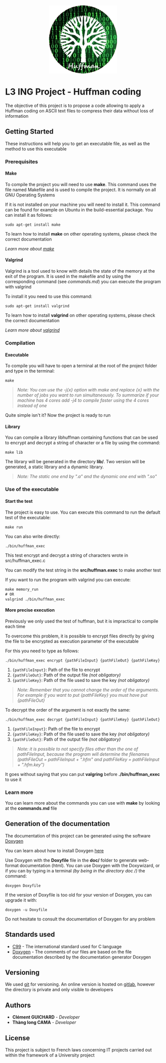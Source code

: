 <span style="display:block;text-align:center">![Logo](./doc/l3ing-project-huffman-coding.png)
# L3 ING Project - Huffman coding

The objective of this project is to propose a code allowing to apply a Huffman coding on ASCII text files to compress their data without loss of information

## Getting Started

These instructions will help you to get an executable file, as well as the method to use this executable

### Prerequisites

#### Make

To compile the project you will need to use **make**. This command uses the file named Makefile and is used to compile the project. It is normally on all GNU Operating Systems

If it is not installed on your machine you will need to install it. This command can be found for example on Ubuntu in the build-essential package. You can install it as follows:

    sudo apt-get install make

To learn how to install **make** on other operating systems, please check the correct documentation

*Learn more about [make](https://www.gnu.org/software/make/manual/make.pdf)*

#### Valgrind

Valgrind is a tool used to know with details the state of the memory at the exit of the program. It is used in the makefile and by using the corresponding command (see *commands.md*) you can execute the program with valgrind

To install it you need to use this command:

    sudo apt-get install valgrind

To learn how to install **valgrind** on other operating systems, please check the correct documentation

*Learn more about [valgrind](http://valgrind.org/)*

### Compilation

#### Executable

To compile you will have to open a terminal at the root of the project folder and type in the terminal:

    make

> *Note: You can use the -j{x} option with make and replace {x} with the number of jobs you want to run simultaneously. To summarize if your machine has 4 cores add -j4 to compile faster using the 4 cores instead of one*

Quite simple isn't it? Now the project is ready to run

#### Library

You can compile a library libhuffman containing functions that can be used to encrypt and decrypt a string of character or a file by using the command:

	make lib

The library will be generated in the directory **lib/**. Two version will be generated, a static library and a dynamic library.

> *Note: The static one end by ".a" and the dynamic one end with ".so"*

### Use of the executable

#### Start the test

The project is easy to use. You can execute this command to run the default test of the executable:

    make run

You can also write directly:

    ./bin/huffman_exec

This test encrypt and decrypt a string of characters wrote in src/huffman_exec.c

You can modify the test string in the **src/huffman.exec** to make another test

If you want to run the program with valgrind you can execute:

    make memory_run
	# OR
    valgrind ./bin/huffman_exec

#### More precise execution

Previously we only used the test of huffman, but it is impractical to compile each time

To overcome this problem, it is possible to encrypt files directly by giving the file to be encrypted as execution parameter of the executable

For this you need to type as follows:

    ./bin/huffman_exec encrypt {pathFileInput} {pathFileOut} {pathFileKey}

1. `{pathFileInput}`: Path of the file to encrypt
2. `{pathFileOut}`: Path of the output file *(not obligatory)*
3. `{pathFileKey}`: Path of the file used to save the key *(not obligatory)*

> *Note: Remember that you cannot change the order of the arguments. For example if you want to put {pathFileKey} you must have put {pathFileOut}*

To decrypt the order of the argument is not exactly the same:

    ./bin/huffman_exec decrypt {pathFileInput} {pathFileKey} {pathFileOut}

1. `{pathFileInput}`: Path of the file to encrypt
2. `{pathFileKey}`: Path of the file used to save the key *(not obligatory)*
3. `{pathFileOut}`: Path of the output file *(not obligatory)*

> *Note: it is possible to not specify files other than the one of pathFileInput, because the program will determine the filenames (pathFileOut = pathFileInput + ".hfm" and pathFileKey = pathFileInput + ".hfm.key")*

It goes without saying that you can put **valgring** before **./bin/huffman_exec** to use it

### Learn more

You can learn more about the commands you can use with **make** by looking at the **commands.md** file

## Generation of the documentation

The documentation of this project can be generated using the software [Doxygen](http://www.doxygen.nl/)

You can learn about how to install Doxygen [here](https://www.stack.nl/~dimitri/doxygen/manual/install.html)

Use Doxygen with the **Doxyfile** file in the **doc/** folder to generate web-format documentation (html). You can use Doxygen with the Doxywizard, or if you can by typing in a terminal *(by being in the directory doc /)* the command:

    doxygen Doxyfile

If the version of Doxyfile is too old for your version of Doxygen, you can upgrade it with:

    doxygen -u Doxyfile

Do not hesitate to consult the documentation of Doxygen for any problem

## Standards used

* [C99](http://www.open-std.org/jtc1/sc22/wg14/www/docs/n897.pdf) - The international standard used for C language
* [Doxygen](http://www.doxygen.nl/) - The comments of our files are based on the file documentation described by the documentation generator Doxygen

## Versioning

We used [git](https://git-scm.com/) for versioning. An online version is hosted on [gitlab](https://gitlab.com/), however the directory is private and only visible to developers

## Authors

* **Clément GUICHARD** - *Developer*
* **Thàng long CAMA** - *Developer*

## License

This project is subject to French laws concerning IT projects carried out within the framework of a University project
